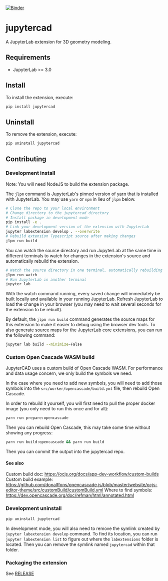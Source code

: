[![Binder](https://mybinder.org/badge_logo.svg)](https://mybinder.org/v2/gh/QuantStack/jupytercad/main?labpath=lab)

# jupytercad

A JupyterLab extension for 3D geometry modeling.

## Requirements

- JupyterLab >= 3.0

## Install

To install the extension, execute:

```bash
pip install jupytercad
```

## Uninstall

To remove the extension, execute:

```bash
pip uninstall jupytercad
```

## Contributing

### Development install

Note: You will need NodeJS to build the extension package.

The `jlpm` command is JupyterLab's pinned version of
[yarn](https://yarnpkg.com/) that is installed with JupyterLab. You may use
`yarn` or `npm` in lieu of `jlpm` below.

```bash
# Clone the repo to your local environment
# Change directory to the jupytercad directory
# Install package in development mode
pip install -e .
# Link your development version of the extension with JupyterLab
jupyter labextension develop . --overwrite
# Rebuild extension Typescript source after making changes
jlpm run build
```

You can watch the source directory and run JupyterLab at the same time in different terminals to watch for changes in the extension's source and automatically rebuild the extension.

```bash
# Watch the source directory in one terminal, automatically rebuilding when needed
jlpm run watch
# Run JupyterLab in another terminal
jupyter lab
```

With the watch command running, every saved change will immediately be built locally and available in your running JupyterLab. Refresh JupyterLab to load the change in your browser (you may need to wait several seconds for the extension to be rebuilt).

By default, the `jlpm run build` command generates the source maps for this extension to make it easier to debug using the browser dev tools. To also generate source maps for the JupyterLab core extensions, you can run the following command:

```bash
jupyter lab build --minimize=False
```

### Custom Open Cascade WASM build

JupyterCAD uses a custom build of Open Cascade WASM. For performance and data usage concern, we only build the symbols we need.

In the case where you need to add new symbols, you will need to add those symbols into the `src/worker/opencascade/build.yml` file, then rebuild Open Cascade.

In order to rebuild it yourself, you will first need to pull the proper docker image (you only need to run this once and for all):

```bash
yarn run prepare:opencascade
```

Then you can rebuild Open Cascade, this may take some time without showing any progress:

```bash
yarn run build:opencascade && yarn run build
```

Then you can commit the output into the jupytercad repo.

#### See also

Custom build doc: https://ocjs.org/docs/app-dev-workflow/custom-builds
Custom build example: https://github.com/donalffons/opencascade.js/blob/master/website/ocjs-editor-theme/src/customBuild/customBuild.yml
Where to find symbols: https://dev.opencascade.org/doc/refman/html/annotated.html

### Development uninstall

```bash
pip uninstall jupytercad
```

In development mode, you will also need to remove the symlink created by `jupyter labextension develop`
command. To find its location, you can run `jupyter labextension list` to figure out where the `labextensions`
folder is located. Then you can remove the symlink named `jupytercad` within that folder.

### Packaging the extension

See [RELEASE](RELEASE.md)
